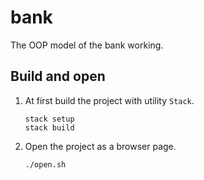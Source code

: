 # bank

The OOP model of the bank working.

## Build and open

1. At first build the project with utility `Stack`.

    ```
    stack setup
    stack build
    ```

2. Open the project as a browser page.

    ```
    ./open.sh
    ```
